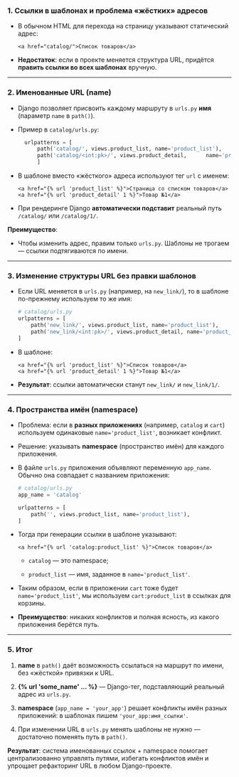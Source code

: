 ### 1. Ссылки в шаблонах и проблема «жёстких» адресов

- В обычном HTML для перехода на страницу указывают статический адрес:
    
    ```
    <a href="catalog/">Список товаров</a>
    ```
    
- **Недостаток**: если в проекте меняется структура URL, придётся **править ссылки во всех шаблонах** вручную.
    

---

### 2. Именованные URL (name)

- Django позволяет присвоить каждому маршруту в `urls.py` **имя** (параметр `name` в `path()`).
    
- Пример в `catalog/urls.py`:
  ```python
    urlpatterns = [
        path('catalog/', views.product_list, name='product_list'),
        path('catalog/<int:pk>/', views.product_detail,      name='product_detail'),
	    ]
    ```
    
- В шаблоне вместо «жёсткого» адреса используют тег `url` с именем:
    
    ```
    <a href="{% url 'product_list' %}">Страница со списком товаров</a>
    <a href="{% url 'product_detail' 1 %}">Товар №1</a>
    ```
    
- При рендеринге Django **автоматически подставит** реальный путь `/catalog/` или `/catalog/1/`.
    

**Преимущество**:

- Чтобы изменить адрес, правим только `urls.py`. Шаблоны не трогаем — ссылки подтягиваются по имени.
    

---

### 3. Изменение структуры URL без правки шаблонов

- Если URL меняется в `urls.py` (например, на `new_link/`), то в шаблоне по-прежнему используем то же имя:
    
    ```python
    # catalog/urls.py
    urlpatterns = [
        path('new_link/', views.product_list, name='product_list'),
        path('new_link/<int:pk>/', views.product_detail, name='product_detail'),
    ]
    ```
    
- В шаблоне:
    
    ```
    <a href="{% url 'product_list' %}">Список товаров</a>
    <a href="{% url 'product_detail' 1 %}">Товар №1</a>
    ```
    
- **Результат**: ссылки автоматически станут `new_link/` и `new_link/1/`.
    

---

### 4. Пространства имён (namespace)

- Проблема: если в **разных приложениях** (например, `catalog` и `cart`) используем одинаковые `name='product_list'`, возникает конфликт.
    
- Решение: указывать **namespace** (пространство имён) для каждого приложения.
    
- В файле `urls.py` приложения объявляют переменную `app_name`. Обычно она совпадает с названием приложения:
    
    ```python
    # catalog/urls.py
    app_name = 'catalog'
    
    urlpatterns = [
        path('', views.product_list, name='product_list'),
    ]
    ```
    
- Тогда при генерации ссылки в шаблоне указывают:
    
    ```
    <a href="{% url 'catalog:product_list' %}">Список товаров</a>
    ```
    
    - `catalog` — это namespace;
        
    - `product_list` — имя, заданное в `name='product_list'`.
        
- Таким образом, если в приложении `cart` тоже будет `name='product_list'`, мы используем `cart:product_list` в ссылках для корзины.
    
- **Преимущество**: никаких конфликтов и полная ясность, из какого приложения берётся путь.
    

---

### 5. Итог

1. **name** в `path()` даёт возможность ссылаться на маршрут по имени, без «жёсткой» привязки к URL.
    
2. **{% url 'some_name' ... %}** — Django-тег, подставляющий реальный адрес из `urls.py`.
    
3. **namespace** (`app_name = 'your_app'`) решает конфликты имён разных приложений: в шаблонах пишем `'your_app:имя_ссылки'`.
    
4. При изменении URL в `urls.py` менять шаблоны не нужно — достаточно поменять путь в `path()`.
    

**Результат**: система именованных ссылок + namespace помогает централизованно управлять путями, избегать конфликтов имён и упрощает рефакторинг URL в любом Django-проекте.